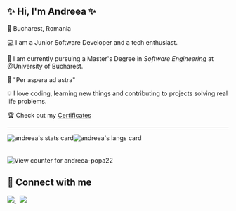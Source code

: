 ## ✨ Hi, I'm Andreea ✨

📌 Bucharest, Romania

💻 I am a Junior Software Developer and a tech enthusiast.

📜 I am currently pursuing a Master's Degree in *Software Engineering* at @University of Bucharest.

💭 "Per aspera ad astra"

💡 I love coding, learning new things and contributing to projects solving real life problems.

🏆 Check out my [Certificates](https://github.com/andreea-popa22/Certificates)

____

<div style="display:flex; flex-direction:row; align-items:center; justify-content:start;">
 <img align="center" src="https://github-readme-stats.vercel.app/api?username=andreea-popa22&count_private=true&show_icons=true&theme=jolly&border_radius=10&hide_border=true&line_height=20" alt="andreea's stats card" />
 <img align="center" src="https://github-readme-stats.vercel.app/api/top-langs?username=andreea-popa22&theme=jolly&hide_border=true&hide=html,ShaderLab&layout=compact&border_radius=10" alt="andreea's langs card" /> &emsp;
</div>  </br>

<br/>
<img src="https://komarev.com/ghpvc/?username=andreea-popa22&color=884fa1&style=for-the-badge&label=Profile+views+since+October+2022" alt="View counter for andreea-popa22">

## 🔗 Connect with me

<a href="mailto:popaiuliaandreea22@gmail.com"> 
 <img src="https://img.shields.io/static/v1?label=&message=Email&color=884fa1&logo=&style=for-the-badge&messageColor=black"</img>
</a> &nbsp;
<a href="https://www.linkedin.com/in/andreea-popa-273522207/"> 
 <img src="https://img.shields.io/badge/LinkedIn-0077B5?style=for-the-badge&logo=linkedin&logoColor=white"</img> 
</a>

